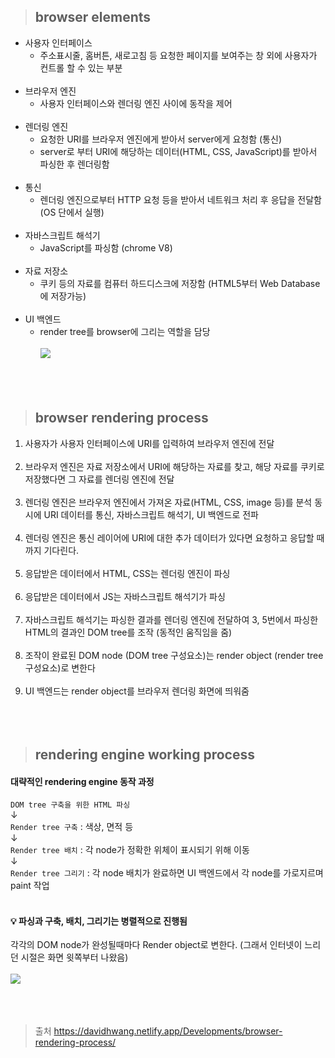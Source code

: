 > ## browser elements
- 사용자 인터페이스
  - 주소표시줄, 홈버튼, 새로고침 등 요청한 페이지를 보여주는 창 외에 사용자가 컨트롤 할 수 있는 부분<br><br>
- 브라우저 엔진
  - 사용자 인터페이스와 렌더링 엔진 사이에 동작을 제어<br><br>
- 렌더링 엔진
  - 요청한 URI를 브라우저 엔진에게 받아서 server에게 요청함 (통신)
  - server로 부터 URI에 해당하는 데이터(HTML, CSS, JavaScript)를 받아서 파싱한 후 렌더링함<br><br>
- 통신
  - 렌더링 엔진으로부터 HTTP 요청 등을 받아서 네트워크 처리 후 응답을 전달함 (OS 단에서 실행)<br><br>
- 자바스크립트 해석기
  - JavaScript를 파싱함 (chrome V8)<br><br>
- 자료 저장소
  - 쿠키 등의 자료를 컴퓨터 하드디스크에 저장함 (HTML5부터 Web Database에 저장가능)<br><br>
- UI 백엔드
  - render tree를 browser에 그리는 역할을 담당<br><br>
![](https://velog.velcdn.com/images/thdgusrbek/post/4f5bbcbc-90ed-4cd9-b150-01abcaceb925/image.png)<br><br><br><br>


> ## browser rendering process
1. 사용자가 사용자 인터페이스에 URI를 입력하여 브라우저 엔진에 전달<br><br>
2. 브라우저 엔진은 자료 저장소에서 URI에 해당하는 자료를 찾고, 해당 자료를 쿠키로 저장했다면 그 자료를 렌더링 엔진에 전달<br><br>
3. 렌더링 엔진은 브라우저 엔진에서 가져온 자료(HTML, CSS, image 등)를 분석
동시에 URI 데이터를 통신, 자바스크립트 해석기, UI 백엔드로 전파<br><br>
4. 렌더링 엔진은 통신 레이어에 URI에 대한 추가 데이터가 있다면 요청하고 응답할 때까지 기다린다.<br><br>
5. 응답받은 데이터에서 HTML, CSS는 렌더링 엔진이 파싱<br><br>
6. 응답받은 데이터에서 JS는 자바스크립트 해석기가 파싱<br><br>
7. 자바스크립트 해석기는 파싱한 결과를 렌더링 엔진에 전달하여 3, 5번에서 파싱한 HTML의 결과인 DOM tree를 조작 (동적인 움직임을 줌)<br><br>
8. 조작이 완료된 DOM node (DOM tree 구성요소)는 render object (render tree 구성요소)로 변한다<br><br>
9. UI 백엔드는 render object를 브라우저 렌더링 화면에 띄워줌<br><br><br><br>

> ## rendering engine working process
#### 대략적인 rendering engine 동작 과정
`DOM tree 구축을 위한 HTML 파싱`<br>
↓<br>
`Render tree 구축` : 색상, 면적 등<br>
↓<br>
`Render tree 배치` : 각 node가 정확한 위체이 표시되기 위해 이동<br>
↓<br>
`Render tree 그리기` : 각 node 배치가 완료하면 UI 백엔드에서 각 node를 가로지르며 paint 작업<br><br>
#### 💡 파싱과 구축, 배치, 그리기는 병렬적으로 진행됨
각각의 DOM node가 완성될때마다 Render object로 변한다.
(그래서 인터넷이 느리던 시절은 화면 윗쪽부터 나왔음)<br><br>
![](https://velog.velcdn.com/images/thdgusrbek/post/48f76943-602a-41eb-a3ff-f60317210253/image.png)<br><br><br><br>

> 출처 https://davidhwang.netlify.app/Developments/browser-rendering-process/
